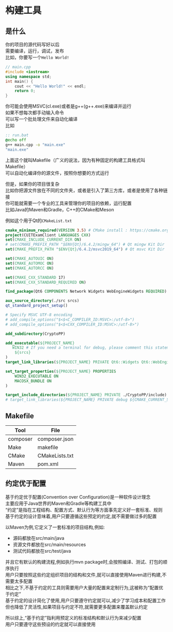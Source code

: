 ---
---

# 构建工具

## 是什么

你的项目的源代码写好以后\
需要编译，运行，调试，发布\
比如，你要写一个`Hello World!`

```cpp
// main.cpp
#include <iostream>
using namespace std;
int main() {
    cout << "Hello World!" << endl;
    return 0;
}
```

你可能会使用MSVC(cl.exe)或者是g++(g++.exe)来编译并运行\
如果不想每次都手动输入命令\
可以写一个批处理文件来自动化编译\
比如

```bat
:: run.bat
@echo off
g++ main.cpp -o "main.exe"
"main.exe"
```

上面这个就叫Makefile（广义的说法，因为有种固定的构建工具格式叫Makefile）\
可以自动化编译你的源文件，按照你想要的方式运行

但是，如果你的项目很复杂\
比如你把源文件放在不同的文件夹，或者是引入了第三方库，或者是使用了各种链接\
你可能就需要一个专业的工具来管理你的项目的依赖，运行配置\
比如Java的Maven和Gradle，C++的CMake和Meson

例如这个用于Qt的`CMakeList.txt`

```cmake
cmake_minimum_required(VERSION 3.5) # CMake install : https://cmake.org/download/
project(CUITExamClient LANGUAGES CXX)
set(CMAKE_INCLUDE_CURRENT_DIR ON)
# set(CMAKE_PREFIX_PATH "$ENV{Qt}/6.4.2/mingw_64") # Qt mingw Kit Dir
set(CMAKE_PREFIX_PATH "$ENV{Qt}/6.4.2/msvc2019_64") # Qt msvc Kit Dir

set(CMAKE_AUTOUIC ON)
set(CMAKE_AUTOMOC ON)
set(CMAKE_AUTORCC ON)

set(CMAKE_CXX_STANDARD 17)
set(CMAKE_CXX_STANDARD_REQUIRED ON)

find_package(Qt6 COMPONENTS Network Widgets WebEngineWidgets REQUIRED) # Qt COMPONENTS

aux_source_directory(./src srcs)
qt_standard_project_setup()

# Specify MSVC UTF-8 encoding   
# add_compile_options("$<$<C_COMPILER_ID:MSVC>:/utf-8>")
# add_compile_options("$<$<CXX_COMPILER_ID:MSVC>:/utf-8>")

add_subdirectory(CryptoPP)

add_executable(${PROJECT_NAME}
   WIN32 # If you need a terminal for debug, please comment this statement 
    ${srcs} 
) 
target_link_libraries(${PROJECT_NAME} PRIVATE Qt6::Widgets Qt6::WebEngineWidgets Qt6::Network CryptoPP) # 用了什么额外的lib就要在这里写

set_target_properties(${PROJECT_NAME} PROPERTIES
    WIN32_EXECUTABLE ON
    MACOSX_BUNDLE ON
)

target_include_directories(${PROJECT_NAME} PRIVATE ./CryptoPP/include)
# target_link_libraries(${PROJECT_NAME} PRIVATE debug ${CMAKE_CURRENT_SOURCE_DIR}/CryptoPP/lib/Debug/cryptlib.lib optimized ${CMAKE_CURRENT_SOURCE_DIR}/CryptoPP/lib/Release/cryptlib.lib)
```

## Makefile

|Tool|File|
|-|-|
composer   | composer.json
Make       | makefile
CMake      | CMakeLists.txt
Maven      | pom.xml

## 约定优于配置

基于约定优于配置(Convention over Configuration)是一种软件设计理念\
主要应用于Java世界的Maven和Gradle等构建工具中\
“约定”是指在工程结构、配置方式、默认行为等方面事先定义好一套标准、规则\
基于约定的设计意味着,用户只要遵循这些预定的约定,就不需要做过多的配置

以Maven为例,它定义了一套标准的项目结构,例如:

+ 源码都放在src/main/java
+ 资源文件都放在src/main/resources
+ 测试代码都放在src/test/java

并且它有默认的构建流程,例如执行mvn package时,会按照编译、测试、打包的顺序执行\
用户只要按照这些约定组织项目的结构和文件,就可以直接使用Maven进行构建,不需要太多配置\
相比之下,不基于约定的工具则需要用户大量的配置来定制行为,这被称为“配置优于约定”\
基于约定的设计简化了使用,用户只要遵守约定就可以,减少了学习成本和配置工作\
但也降低了灵活性,如果项目与约定不符,就需要更多配置来覆盖默认约定

所以综上,“基于约定”指利用预定义的标准结构和默认行为来减少配置\
用户只要遵守这些预设的约定就可以直接使用
